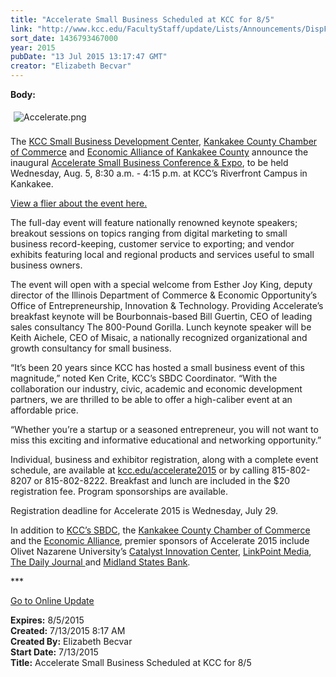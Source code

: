 ```yaml
---
title: "Accelerate Small Business Scheduled at KCC for 8/5"
link: "http://www.kcc.edu/FacultyStaff/update/Lists/Announcements/DispForm.aspx?ID=1977"
sort_date: 1436793467000
year: 2015
pubDate: "13 Jul 2015 13:17:47 GMT"
creator: "Elizabeth Becvar"
---
```


<div><b>Body:</b> <div class="ExternalClass0E7E1D7ADAFC4AB891E03A1BA631A6DE"><p><img alt="Accelerate.png" src="/FacultyStaff/update/Documents/Accelerate.png" style="vertical-align:middle;float:none;margin:5px" /><br /><br />The <a href="/welcome/coneds/sbdc/Pages/default.aspx">KCC Small Business Development Center</a>, <a href="http://www.kankakeecountychamber.com/">Kankakee County Chamber of Commerce</a> and <a href="http://www.kankakeecountyed.org/">Economic Alliance of Kankakee County</a> announce the inaugural <a href="/accelerate2015">Accelerate Small Business Conference &amp; Expo</a>, to be held Wednesday, Aug. 5, 8:30 a.m. - 4:15 p.m. at KCC’s Riverfront Campus in Kankakee. </p>
<p><a href="/welcome/coneds/sbdc/Documents/Accelerate.pdf">View a flier about the event here.</a></p>
<p>The full-day event will feature nationally renowned keynote speakers; breakout sessions on topics ranging from digital marketing to small business record-keeping, customer service to exporting; and vendor exhibits featuring local and regional products and services useful to small business owners.</p>
<p>The event will open with a special welcome from Esther Joy King, deputy director of the Illinois Department of Commerce &amp; Economic Opportunity’s Office of Entrepreneurship, Innovation &amp; Technology. Providing Accelerate’s breakfast keynote will be Bourbonnais-based Bill Guertin, CEO of leading sales consultancy The 800-Pound Gorilla. Lunch keynote speaker will be Keith Aichele, CEO of Misaic, a nationally recognized organizational and growth consultancy for small business.</p>
<p>“It’s been 20 years since KCC has hosted a small business event of this magnitude,” noted Ken Crite, KCC’s SBDC Coordinator. “With the collaboration our industry, civic, academic and economic development partners, we are thrilled to be able to offer a high-caliber event at an affordable price.</p>
<p>“Whether you’re a startup or a seasoned entrepreneur, you will not want to miss this exciting and informative educational and networking opportunity.”</p>
<p>Individual, business and exhibitor registration, along with a complete event schedule, are available at <a href="/accelerate2015">kcc.edu/accelerate2015</a> or by calling 815-802-8207 or 815-802-8222. Breakfast and lunch are included in the $20 registration fee. Program sponsorships are available.</p>
<p>Registration deadline for Accelerate 2015 is Wednesday, July 29.</p>
<p>In addition to <a href="/welcome/coneds/sbdc/Pages/default.aspx">KCC’s SBDC</a>, the <a href="http://www.kankakeecountychamber.com/">Kankakee County Chamber of Commerce</a> and the <a href="http://www.kankakeecountyed.org/">Economic Alliance</a>, premier sponsors of Accelerate 2015 include Olivet Nazarene University’s <a href="http://www.olivet.edu/about-olivet/Catalyst/">Catalyst Innovation Center</a>, <a href="http://www.linkpointmedia.com/">LinkPoint Media</a>, <a href="http://www.daily-journal.com/">The Daily Journal </a>and <a href="https://www.midlandsb.com/">Midland States Bank</a>.</p>
<p>***</p>
<p><a href="/FacultyStaff/update/Pages/dailyupdate.aspx">Go to Online Update</a></p></div></div>
<div><b>Expires:</b> 8/5/2015</div>
<div><b>Created:</b> 7/13/2015 8:17 AM</div>
<div><b>Created By:</b> Elizabeth Becvar</div>
<div><b>Start Date:</b> 7/13/2015</div>
<div><b>Title:</b> Accelerate Small Business Scheduled at KCC for 8/5</div>
